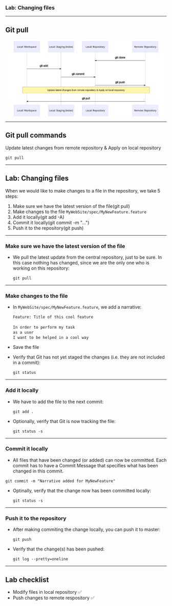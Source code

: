 ### Lab: Changing files

<!-- .slide: class="is-lab" -->

---

## Git pull

![Git pull](../../img/git-commands/pull.svg)

---

## Git pull commands

Update latest changes from remote repository & Apply on local repository
```
git pull
```

---

## Lab: Changing files

When we would like to make changes to a file in the repository, we take 5 steps: 

1. Make sure we have the latest version of the file(git pull) 
2. Make changes to the file `MyWebSite/spec/MyNewFeature.feature`
3. Add it locally(git add -A) 
4. Commit it locally(git commit -m "...") 
5. Push it to the repository(git push)

---

### Make sure we have the latest version of the file

- We pull the latest update from the central repository, just to be sure. In this case nothing has changed, since we are the only one who is working on this repository: 

    ```
    git pull 
    ```

---
 
### Make changes to the file 

- In `MyWebSite/spec/MyNewFeature.feature`, we add a narrative: 

    ```
    Feature: Title of this cool feature 

    In order to perform my task 
    as a user 
    I want to be helped in a cool way 
    ```
 
- Save the file

- Verify that Git has not yet staged the changes (i.e. they are not included in a commit): 

    ```
    git status
    ```
 
---

### Add it locally 

- We have to add the file to the next commit: 

    ```
    git add .
    ```

- Optionally, verify that Git is now tracking the file: 

    ```
    git status -s
    ```
 
---

### Commit it locally 

- All files that have been changed (or added) can now be committed. Each commit has to have a Commit Message that specifies what has been changed in this commit. 

```
git commit -m "Narrative added for MyNewFeature" 
```

- Optinally, verify that the change now has been committed locally: 

    ```
    git status -s
    ```

---

### Push it to the repository 

- After making commiting the change locally, you can push it to master: 

    ```
    git push 
    ```
 
- Verify that the change(s) has been pushed: 

    ```
    git log --pretty=oneline
    ```

---

## Lab checklist

- Modify files in local repository ✅
- Push changes to remote respository ✅